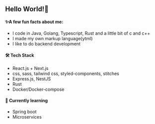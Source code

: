 ## Hello World!🐙

#### ✨A few fun facts about me:

* I code in Java, Golang, Typescript, Rust and a little bit of c and c++
* I made my own markup language(ytml)
* I like to do backend development

#### 🛠 Tech Stack

* React.js + Next.js
* css, sass, tailwind css, styled-components, stitches
* Express.js, NestJS
* Rust
* Docker/Docker-compose

#### 🧪 Currently learning

* Spring boot
* Microservices
